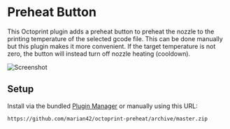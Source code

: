 # Preheat Button

This Octoprint plugin adds a preheat button to preheat the nozzle to the printing temperature of the selected gcode file.
This can be done manually but this plugin makes it more convenient.
If the target temperature is not zero, the button will instead turn off nozzle heating (cooldown).

![Screenshot](https://i.imgur.com/vGcvSK4.png)

## Setup

Install via the bundled [Plugin Manager](https://github.com/foosel/OctoPrint/wiki/Plugin:-Plugin-Manager)
or manually using this URL:

    https://github.com/marian42/octoprint-preheat/archive/master.zip
